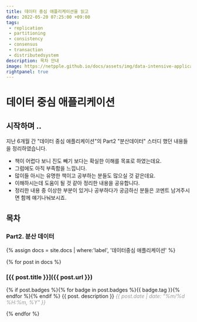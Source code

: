 ```yaml
---
title: 데이터 중심 애플리케이션을 읽고 
date: 2022-05-20 07:25:00 +09:00
tags:
 - replication
 - partitioning
 - consistency
 - consensus
 - transaction
 - distributedsystem
description: 목차 안내  
image: https://netpple.github.io/docs/assets/img/data-intensive-application-design-1.png  
rightpanel: true
---
```


# 데이터 중심 애플리케이션 


## 시작하며 ..
지난 6개월 간 "데이터 중심 애플리케이션"의 Part2 "분산데이터" 스터디 했던 내용들을 정리하였습니다.  

- 책이 어렵다 보니 진도 빼기 보다는 확실한 이해를 목표로 하였는데요.  
- 그럼에도 아직 부족함을 느낍니다.  
- 많이들 아시는 유명한 책이고 공부하는 분들도 많으실 것 같은데요.   
- 이해하시는데 도움이 될 것 같아 정리한 내용을 공유합니다. 
- 정리한 내용 중 이상한 부분이 있거나 공부하다가 궁금하신 분들은 코멘트 남겨주시면 함께 얘기나눠보시죠.  

## 목차
### Part2. 분산 데이터
{% assign docs = site.docs | where:'label', '데이터중심 애플리케이션' %}

{% for post in docs %}
### [{{ post.title }}]({{ post.url }})
{% if post.badges %}{% for badge in post.badges %}<span class="badge badge-{{ badge.type }}">{{ badge.tag }}</span>{% endfor %}{% endif %} 
{{ post. description }}
<span class="post-date" style="font-style: italic; color: #999999">{{ post.date | date: "%m/%d %H:%m, %Y" }}</span>


{% endfor %}